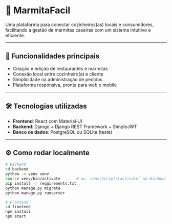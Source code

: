 # 🍱 MarmitaFacil

Uma plataforma para conectar cozinheiros(as) locais e consumidores, facilitando a gestão de marmitas caseiras com um sistema intuitivo e eficiente.

---

## 🚀 Funcionalidades principais

- Criação e edição de restaurantes e marmitas
- Conexão local entre cozinheiro(a) e cliente
- Simplicidade na administração de pedidos
- Plataforma responsiva, pronta para web e mobile

---

## 🛠 Tecnologias utilizadas

- **Frontend**: React com Material‑UI  
- **Backend**: Django + Django REST Framework + SimpleJWT  
- **Banco de dados**: PostgreSQL ou SQLite (teste)

---

## ⚙️ Como rodar localmente

```bash
# Backend
cd backend
python -m venv venv
source venv/bin/activate       # ou `venv\Scripts\activate` no Windows
pip install -r requirements.txt
python manage.py migrate
python manage.py runserver

# Frontend
cd frontend
npm install
npm start
